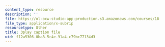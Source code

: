```yaml
---
content_type: resource
description: ''
file: https://ol-ocw-studio-app-production.s3.amazonaws.com/courses/18-085-computational-science-and-engineering-i-fall-2008/f12a53060ba85c4e91a4c79bc77134d3_a6sPpQXST5E.vtt
file_type: application/x-subrip
resourcetype: Other
title: 3play caption file
uid: f12a5306-0ba8-5c4e-91a4-c79bc77134d3
---
```

